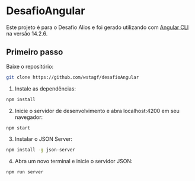 # DesafioAngular

Este projeto é para o Desafio Alios e foi gerado utilizando com [Angular CLI](https://github.com/angular/angular-cli) na versão 14.2.6.


## Primeiro passo

Baixe o repositório:

```bash
git clone https://github.com/wstagf/desafioAngular
```

1. Instale as dependências:

```bash
npm install
```


2. Inicie o servidor de desenvolvimento e abra localhost:4200 em seu navegador:

```bash
npm start
```

3. Instalar o JSON Server:

```bash
npm install -g json-server
```

4. Abra um novo terminal e inicie o servidor JSON:

```bash
npm run server
```